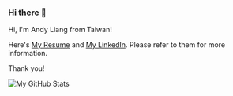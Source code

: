 ### Hi there 👋

<!--
**andyliangtw/andyliangtw** is a ✨ _special_ ✨ repository because its `README.md` (this file) appears on your GitHub profile.

Here are some ideas to get you started:

- 🔭 I’m currently working on ...
- 🌱 I’m currently learning ...
- 👯 I’m looking to collaborate on ...
- 🤔 I’m looking for help with ...
- 💬 Ask me about ...
- 📫 How to reach me: ...
- 😄 Pronouns: ...
- ⚡ Fun fact: ...
-->

Hi, I'm Andy Liang from Taiwan!

Here's [My Resume](https://www.cakeresume.com/andyliangtw) and [My LinkedIn](https://www.linkedin.com/in/andyliangtw/). Please refer to them for more information.

Thank you!

![My GitHub Stats](https://github-readme-stats.vercel.app/api?username=andyliangtw&count_private=true&show_icons=true&theme=react)
